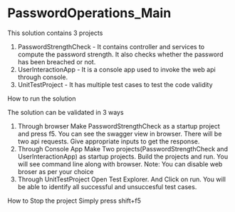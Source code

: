 # PasswordOperations_Main
This solution contains 3 projects

1. PasswordStrengthCheck - It contains controller and services to 
compute the password strength. It also checks whether the password 
has been breached or not.
2. UserInteractionApp - It is a console app used to invoke the web api through console.
3. UnitTestProject -  It has multiple test cases to test the code validity

How to run the solution

The solution can be validated in 3 ways

1. Through browser
     Make PasswordStrengthCheck as a startup project and press f5. 
       You can see the swagger view in browser. There will be two api 
       requests. Give appropriate inputs to get the response.
2. Through Console App
      Make Two projects(PasswordStrengthCheck and UserInteractionApp)
         as startup projects. Build the projects and run. You will see 
         command line along with browser. 
      Note: You can disable web broser as per your choice
3. Through UnitTestProject
    Open Test Explorer. And Click on run. You will be able to identify
    all successful and unsuccesful test cases.

How to Stop the project
 Simply press shift+f5
